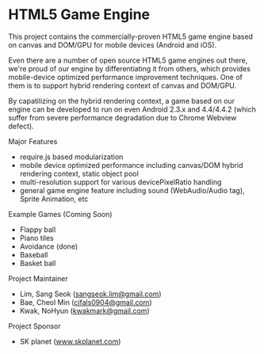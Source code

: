 HTML5 Game Engine
========================

This project contains the commercially-proven HTML5 game engine based on canvas and DOM/GPU for mobile devices (Android and iOS).

Even there are a number of open source HTML5 game engines out there, we're proud of our engine by differentiating it from others,
which provides mobile-device optimized performance improvement techniques.
One of them is to support hybrid rendering context of canvas and DOM/GPU.

By capatilizing on the hybrid rendering context, a game based on our engine can be developed to run on even Android 2.3.x and 4.4/4.4.2 (which suffer from severe performance degradation due to Chrome Webview defect).

Major Features
- require.js based modularization
- mobile device optimized performance including canvas/DOM hybrid rendering context, static object pool
- multi-resolution support for various devicePixelRatio handling
- general game engine feature including sound (WebAudio/Audio tag), Sprite Animation, etc

Example Games (Coming Soon)
- Flappy ball
- Piano tiles
- Avoidance (done)
- Baseball
- Basket ball

Project Maintainer
- Lim, Sang Seok (sangseok.lim@gmail.com)
- Bae, Cheol Min (cifals0904@gmail.com)
- Kwak, NoHyun (kwakmark@gmail.com)

Project Sponsor
- SK planet (www.skplanet.com)